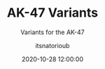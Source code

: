 ---
date: 2020-10-28 12:00:00
layout: post
title: "AK-47 Variants"
subtitle: "Variants for the AK-47"
description: "Variants for the AK-47"
image: https://i.imgur.com/uogkCSf.jpg
optimized_image: https://i.imgur.com/uogkCSf.jpg
category: weapons
tags:
  - weapons
  - variants
  - models
author: itsnatorioub
credits:
  - Scobalula
  - DTZxPorter
  - Activision
  - Infinity Ward
  - Raven
  - High Moon
version: v1.0.0.0
game: "Call of Duty: Modern Warfare (2019)"
type: custom_content
---